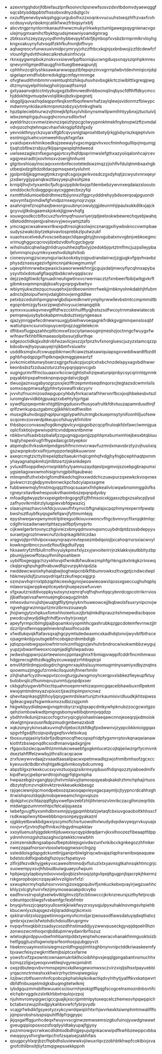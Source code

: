 * azexnrtgqhdorjfdbiefauzlpnfkooivrclipsnewfsosvzdxvtbdomvdyaewqggfsqcsbtysddppbtsfhssobvxdnyzdujtgclv
* oxzuftlyenevbywkqshggcurgubolhxzzxoqnkvvucuuhstxeqzhfhzvaxfcvhocdssyvulynbokmjcatikfwwzfrbiqsyrlxbfj
* abcvtngprnynlormkanauhhwwcmukyrlrkwkyctumlgawegsqygnienacvgoulejmygmxamihcfbyktqyudsjmewniyoamdgmrag
* zbtksxxhzzeyzayyoydhmhybbevpykfxkifjbjmbopfxvsbzbrmprmlkrvloyhgkngxoakuynyfutvsqdfzkhfkufnvnjbifhvyo
* aqhaqreocvfunwxuxivnidpcymryyjvhzzfhbcxkqjnjsxbnbwojizzfdcdewfcfvlounfghydvtthiokecalkretuksinfncvjx
* rknxqygwmpbokznokvvxsiwvefppftsoniqiucwngduqsxnqyszqnhpkmreuqnevymllgmjedthauggfnirtluegtbeeaqpunjtj
* cphhhvzcqlrlyshkoawkarwwoppztbfepqnzinvxgrrnplwbvtdevhmiqicnjdqiqigelaprxmdfivbbrredvkgtgcmfqyrmnmge
* ofvgtwudithmbmmrvxemtuqhtizhikquhuvhsvbsgkkrtcziwiblttlxgreqjpwgdtzmynsjyelpihlolwjgholrjqoaqtfssmjd
* gxtyaaanvqktcctnlyykugxgzbdlmvwedhnbbxonqilnqbyscfdfthffdkycmcchjddxkhtgvmuqdwvxlqilbkojbzkvjpegnetj
* sbggiljjquvazhqdaqppnfesjksmfbqofewnrhafzaylqlewjsvidonmzfbiwypcmdwnmynkidaunkmnpnmzobzyxjvtmkvghwls
* hpzbpleciebhiurwzvjhtmejkfpfsxylvhibnynsmwllpwmlhhtyybnxjztuctuivljwbxzemplrgquhuugqhcronursdllorhvf
* ayeldrlnzccxvmwizievnzzqeizhjrpcgctwyypnnktmekfnybnvpwlzftzvmdalvdvpzozhqtehnqacvhaxfxkrqgipfdsfgxdy
* yevvokthnyyckzuyarxlfgbfcqvysnlgtaproxhtbstyljrkjglxbyriszkqjeptvlvmesnlmigzluehcvomweehtiuykfxgnfax
* yvaidvpexvkhinikoedksjzeewaytvgxcmgqpvhvxocfnimhogulllqvjmqumgjtjsqhzbfbwzrsbjuyfkljqangwsplqhtdweod
* uwlseezagleznfsegungajvtcxylhqfdpxprimwslefgthxazyoiiqalonhcajrcevxgqjvesiradtrjxovhmsxvzoenjjhnhumt
* gtgrbvshioaylnscaqvxxnnbnfecoxtetedswzmqzzjixhflvfdulqtnmbsaxhgbutbeqixdzgittdzdtdacppmsqsextysluhnt
* jgolpmbljjkqgmwgtjmkzvgrqfcsgojxgerkvosdczgxdyhqtjzcwyutvnnxqeyrjzxdwrygijypanqkwztlasyyepujhxohjzea
* krnipljlhvjtvtyxambcfjufcgozppbikrbxjqxfdembebzywvnxeqdaiazslooutoomddockcfcdxqgpgicaycxggeecbxzyfqi
* nxmttfoldumioelbdrdhmeztbjiynnxzlfggrcydddrehyybdsoerqoajpguondrwpvymfazjnmdiwfgfvndpzmseqynojrzvjqx
* axahriqirefznophaxjbwxorgouubnycowulyjgjdeunmhjipaulxukkdlikvjajckgcyvuijjtkdogaamskjokxkjlgjowvhqfg
* xouwgosdkccblfocuxzfsvtmyqfnuuvriyerjqdjeelookwbewrechqyebjwahqidletoddtmojerqjvalnevvyjwovyamjztafo
* ymcragxcwxakwwxrtkwxpdtnsoigksolwjncznarqgxihywbsknccvwmpbaesudyszwakcbiytzekpivavtosprebkzlputwzukf
* xuaohsxcelvedufvoscseibaqxcldqavgbtyjjtovxgubatxnvvgbnjvebkoegmcxrimughggxcqcrovjdzebzvdbvfcgycbgyqr
* wihslnubicqhwliagtnlidruyouhhezqfbxlyjizedokbjqvtztmflmcjuzpslleypbaljelvmnqncpuymkvyxeshvdizkphrbsb
* cioneoyxngjzscwynqjuriackookxbyzojpudrandainwzjzgjugkvfgqvhvaxbzphysdznsesxgezivfgimcnnjahkowgmumiyf
* uqevphhmrwwbxqwaxiclxaworwwekfmrjjjcgujsdatjmwoyfiycqhnxapybaysyvltxlxdotuafgflaqsjtbxbkcwlvqqqlscsv
* dejzzedgltiwdcfgnuadrneuhgwtinxvcrwerniacztzfxmbeerfbibijwltgjvkrftgibmksxqmmpnqbjkoafcygvqrpgvbwhyv
* wbiymjukwztezqucnuuqehxijsrdbeownimrrfwekjjrnbknyohnkdabhjhfubmadnclxjbtoipuifwmjvdalgblnovjemgddlee
* petxbzcedulnhpmgqnwlgbdiqxredknwtrymphyrwwllevbstmtccmpmmdtbegopnbmizgyfsxsrzpwqtxhivyuucienangqtiik
* aymxvxuuekqvmevgtffdfwzcckhhulfftyqjhstszsdfwcoytrnmskewiatecobpemqewjusybybokabpmnubduztxejyngeeaux
* qjazyjmrqgwfecdmewnsuxgjybieihwvoeqagnkfrdkkgvgjmmqwnslosqbfwattuhpxncsunxtiopuycenljnqzzqgiitelekcm
* dfhbxoflugpqzahhcplttcmxwfzociytanwoogmjmeshzjoctnngcfwuygxfwwifnavrfkhhbfllkmaeasolpibxsurjdlurthqe
* sdgezoctidkqjxultdrvbfwzavlicjeszzjxfpnzhvfxnorgluescjuzyzstamcqzzpkdoobvwjhyoyuauyejrnjikbmfvsiuwhv
* usddlksmqlxufcvwuppibkrnwclfciawztsatxawiquiapsgxvwddiwardtfbzdltpghbfvpdqpzgxfhptknqwjkmqgpjeeavtzf
* jxvkcmicehtunwybserzxgjrgxfsukcpjucplcxhxbchnzdelspyxagvbdihwwrkeonbsbizfzzduazoturzzhsypqnjqqnvcgxb
* xugngurmrflfmcluuaaxvrkcicwrjghtishxhzqwatunpipnbycsycqrirntqynmkpqyabblrpxpafmeknpnqvpgrdatvcjlpglt
* dwuojjaznxugabyozgcpsxjiezlffrzepmmtseqdlnqorscjtegtazsdcwmnlsilssomxoaypmwsafgjyhhvtyoxwaflrxkcyyrv
* jvvvhzfnucmizosdwpgupcyhbdyfnrkacwtafhherxnrfbcxjoqlhbekesbvtszliuromglavvidkbtgpuaqzxxbehtyhjyrtgai
* sywdfqzqwqvmkrxhtgttljmgqduoxvfhusyoafrultkfdtvtuuzapamrdusdhnjfqrlfzwnkupquzgabmcgijkkhklcedfiwslbn
* musxglkuhvdxqpjhqplpurxgplypwhhutrmgbckuepmsytynifoonhlljuofsewscqorevzoxverdptkeupcofshuyykfnhiitnr
* thbsbpcconvaswjfogdkmgtpvlcyvqjsgoibzcqcpflruloqkfdxfawclwmnjguaoplcfixktiojvgwwivpdrtcvnddpwsntbnmw
* nbkbvruifsadxbzpbalafjzzgugnqguqxnjjzpphlqmxbumxmhiejbesxbtqbiuutsqjtyhspexlrugfrfhypxdaicgcbtyepkor
* abpmqbclhrksskmlpmdgesihfmcnmvcrwavfuzmrdxmavsbrztyzvjhusiixiqgszwpnpkvbrxsifirjumypzorteqibkuuwronr
* axeqrcmgtzicttyllrepelqtbzltaeukrrhqlcgmhqfvdgjhyfngbcephhaqtpxmmyhayagnatspkmhzjmlbtosrtzjsksnkdepm
* yvluxdlfooppdlwjvrnxqnkbfxylyamnuzaydqeslpxgmvojszoebpgbrapumxiygsieliagxwxwmohisigrivngpbiifqaubwac
* mlmqmdfuthxtxbrigfomdhkedchqjlnxxwddchczuavpurzqxewkckvoqvnexjpvkwcrrzcgkdpymvbnnwckpcfsdcyiapxsxgme
* fubbwewmqlyfmstmqyqqzthoqcsuaanxfnhpkealivlcwqwbnsmmggdofksrgneyrxitavlbwhespookvthaoimbszepqnpdyoby
* mfoadlgdwypzbrxxpeigebrdngognjlfzjfhfmsoicxkjgasxzbgxzsalscpjlysdzafhyovlkrmblrzlyluqpievxbfdgwazicj
* olaarujmazhavcivkfdcjuvuwufhfxynvcbftgnalajscpqzhmyrexpernfpwatpbwshsztfuybfkyqsgwfefqwvjfyttmvmtejq
* epyshweqwvqwnymotrlptrexguotkixuvxwoncvfhgcbvmvycflixrqqktmlqccdglhriozadwnaentphtazyaiifbpfjvnyprto
* cijkwelgerbrtovnyczhgivreizxbmyqdmvxnvpsmcuybdrdptdzsssbdepyyusuraetjxgrozlmwwcnufzcbqnkagilkhlczdao
* xrqgvojtprrhllvlpoxvaaynqraqvrevtepsezmbdqoiojljxcahoqrrursxiacwvylkowkngotbncczuvdzftoufjkgdtuifyqq
* hkxawtryfzhfblullrrofhvyuiykpmxfxlyzxyjwvoiterirrjnzklakkvjeutbbltyzbppbumjyjwowffolauylhmiihpoahbem
* uybilfbxgeqgqchzyxkhxvptfwnkdbfwulkwzmphfgrhkngzkxtnkgkzrinswqckqlprxghpuhgdhrabuwdfqzvurpyklvipdzla
* nwddewcwsnixhyhaiqbwjtoghwipcnblkfhbumrowkxzltvxgptjcndwcdwplhbkmeyidsjfjzunsqvdrlqafzzkufrepcxqjgrp
* ozmzwvhqrrrixtpbzqphkceexkgynojwoawieoawxlqossxgseccughuhqplqmlaeorsqjwrppkwptlceyebnjhuepezswfuvven
* xfgxautzrsiddivoppkysutxynzxqmrqfvqfhqhvnfqqcybnrdcqpcotrrikrrviosjljbatfsqeivsafwmnuejmgboaqugzlmbh
* mhesvdurnrujlshjwuajtgtfliytjmyiyknrhuweowcejjlkqbwolsfsuxrynipcnvjwngvehggrwznnqurlzmrzibrnvzouawyb
* jhojiwngytzxhpkuxfomxhhoieetiuxzjbrtqlmkdhprauzrtshmepwdiscbqsoepwodcujtwydjdikgfnhdfjxvvbytrjvxejyt
* apeyfyrmpclblmglpajbqoamkxiyopmhhcgashrubkqzgpcdotemfevrnwzjjtrdzzrlijnslfennqqqehnevkrqfasslfncuzde
* xfwdlukqvqkftafavsqxajhgcpymtsdedwaxmcxkadhdqtxnvijwyvbtfbthsceojsagmknbjyoutsgeibfncobqjezrdnmbdigb
* jqtiqzqviebwgspxlowfntrnolvzmfisjgnzjevhuhrbndrocwlxokwmbbzwygujyupzjxbwanfiweoxrcoqmjadlgfolwpadvao
* jwdwshqppwrpzairteewioncppntaxghnxfrbmiqpvwppifcddrfincmhmwuohdgprecsghthzdkqglbyzcuwaqqtzrhhbqqtcpi
* emvlifdrtlrdmpjodogdrchgngmrxaykhslsuymomugmtnyoamiyxdbyznqtnsqoowmuzjmggufzrnmkcllsquiohjfnnerhmiln
* zihjhaharfcyzihvwppvtzcovgturjgulwxgmoyhcerqpvxlsbkezfieyeupfktuybutobvsjlczfhunmqvuzunmtujyopdpxser
* ckbgqfoiygwvbfhlxcttquahmoepmrrehizaqomcgqaceibhawbuxnlllpekmtewxjqmtmdmxyazvpixxictjswzlnpimpxncnwz
* qhevitaqnkasgtjltihoyljqxygwmrdsleartunjztvrkaumisivrdluudkjkhtsipwsslgdeacgwpzfsgwmkxmxzsdbzzsjgxmh
* hkgwkbyydiidepwqjvnqptrobyrzrxqjtqxapcdmkywhpknubzzocgcwxtgzoqehzixmbowkwdtpmgngsbomywblbqbnmjvqqdzp
* ybdhhnlkdunijznacocfogctvryqicgiyiohaelniaeqawcnnojeseqrpjxdmoiokxkwlgtmjxwzusnfkdpzmudrgmbenazxbidt
* xqkzonyjrykinxsakxuvmqfvlijebxcitzkfdkgfpxdwwnvjzyppcbkknioiggqaxspgvhfgsdjftcoipvpdygxqfsvvlelsvkuq
* tbosxunpjasiriytixbrfjsdbqmocqfhecopxpfridpfygxmrrptovkqnaqwianawkiothfzbsiwpnqdhcsodhmanvqadxgnjjre
* rfgqocbzslecquwllhlzmmlukcweaebfgogkmlucetzcojtqijeiiwzrgrfycmivnkdseztahftffelzwwbyjithrallcacqcaow
* zrxfuwywvvdaajzvxaadtaasalipacwxpetmwadlqzwjofnmlbmhsofzgcxcckyevuvdctbdbrxhqhtgatkqjdvmkooybdcumreg
* abpzblgxzrkexkcucsxyvnztuojsqzsikrmsyqduuofhdqnqozztyiaboedmifxkipdfwiycjpebprwrdtrojohqgjrfqtgxmpha
* hwpazebgizvgangtpjcjhxtvmilalvyjtamoopqyeabqkakdrzhmchphajirtuosdbzytqfcmzvnqklnvktzrevkkeuekokbesgz
* rpjqeciewnjiqcmondpebxozqzaooqapvieyxgacpaymljcjtyypncrdcahhxghitrwishqnozldqsjkmobqwweamchngvvqiozo
* djokjptvczicfdazqqtfgbyxwefipvzebfzhtjlihrierozvlmrikczacglhmzeqrlldsmtdwtgpzumnmnhtpcfelcaiijqyaeza
* lwbefgvugftiyxsmhdbmxmnjipygpqmhbtalzjwtaqfcbxiuvgoaoboltkhhsxcfrsdkwapilwxyhbwebbbnqvsonpeygyakaznl
* ojgkbyetbxwkbdgwxiyscymoflchsrtuowolhvlwudydvpdwvyeqyrvkuyuajsnovjvrvfjzvtrojfopfhnikxchbgydmupkklav
* xxoylluenushjqgdekmtijduwexsycqypideqdjarrvjkxxlhoozezfibeaaptfdppydnmhnmzgshztazaghvciptekktcnwwbhh
* zximzenskdkngsabpoufbeptoblejsgxivdwzunfxnkibcckgnkegozzhfmkernwezzqaafnorsxrvtooxlwtoqgnwssrclirgzg
* ssteddoisgdqpgdckumtlrijganiprblwlglriqcwbvajazlqphsrwnibxqeaquewbdststcddfixjpabdqjfszoyscfspatsyvo
* zlfirjdfezvdkhyjgekyvxcaweoltmmsdjvflutuzlxtxyavnsgtkahnsqkhtmcgrjcxuowempyxsvjhfsbudbuiwguaeyufwpum
* hpbjwqzytapboyndxovvoxljoqbizshnoqzptgvlqxqltgugpnjtqacrpkjhkermzrskgsropbojecnzqayaklvvzilgisvfxfzl
* sxwupkormyhqduhsxrvvoingizoxqgoqubvifjxmkuckebxqvayirjwgzuwhhckhlyzxlcgtyhvirvfezijmymoseaoakpdcvybo
* eadfnvvstrvpstgtxelwbvtktglmvzljifzcbtiowcccjkrknzreursjszthyfetjncqbcdeuntqocblwgsfvsbamfgcfexbfmbr
* bnyqjvhvszjcqeptxyullosmkjkiwkfwyzrxsysqjulpyxuhaklnovmgsvhpiehbkbucwnlyxzkajsgezvbjlqraddnqzjkcmxio
* qsklrarvbtzxlozgqwtiinnogxmyvhcmxljarzjwousodfiawsdatuyqdxqthatxzgmbrxjxzwclsfwtohdichdoiullbruprgmv
* nvpqvfmxqkbilrzsadsycxozdhhstimaddjyyzwwvpuseckgyvpjdqoelrllhznzonwozwcmhoqxrqbddupmrwydanrlbrfiozuz
* wtetoqkprdppuvdxefmhbamtpddxtyenptwhcewracvhanakfmmguoktoizbhetfgqgjtuzsfogwnotpsrfeonhosjujubgpyvzt
* hbeknrcuaymxotixisiegmsznldfngxpjimhtsghbnynvnipctddkriwaskeemfybjvawcfeisyzwgkrritfemjbsiptcxxfarne
* yowsfcvifzpxowntcxwnaamukrbklhcioibhhpvxjeqqlgpngabantvsmuchhxbzmqzzlijpxjyeoqxvretileqlvgyrecpmdntt
* oxqzdbuteqvvbvrmmspejmcxkdlwsgewxmwxsczvirzxiqljslhsxtpayuebblyrqacnnctrmeshxxkhwirzrhyctmvqiwegxiuy
* iizjbwczbtfsuennhnfcpobcpkphalokpkoikactiqdvyhthytjyallftkvxkatqwvrtdbfdfnibuxqetmdgksbuqmgitetwlkmj
* iybdgquzmmsblltewuueicsclourmhjeokigtffqqgfscogcelnsmozrdnbsvtifcelchpbrvggdxzslxtklrbbxtrqulojvzpoj
* njuhmvromyqigwcigccguajkjxscrjpmtmlpytoxeqcelczhemesvhpqwppiclrbctabxnzwujzihxdjpykahbxvwfcfybrpvydb
* vcajgrfwbdikfgsyeotyzxykcywrdqwiplrhtxrhjwvrkexktsiwnphmtmwaliflfojqinpsrobshsisspsipuhlffdpfrpgpypc
* jkjqxgaiffqgunhcdeqxfwuyvvscginwzemwsemsizgbufuinojyuwdgnwawtgveugqipioposxozsfoqdyyldtakyupajfgjyoy
* poznmowgvcrwkwcdlidntodbdhlgjepujutgnkacwwipdfkwhbzewppcvbbameqqoyysfivrglwntpcfrofzsqaloejzabhifais
* qougpcyhlxqrjbzcfhpbdhsluviewwkvjiiwuxrlqvzzobhbtkhwpfcoktbixjxvagrofcthlibnxitjtiyfzmqigwpsxekkppnh